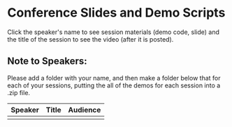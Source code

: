 # Conference Slides and Demo Scripts 

Click the speaker's name to see session materials (demo code, slide) and the title of the session to see the video (after it is posted).

## Note to Speakers:

Please add a folder with your name, and then make a folder below that for each of your sessions, putting the all of the demos for each session into a .zip file.

| Speaker | Title | Audience |
|---------|-------|----------|
|         |       |          |
